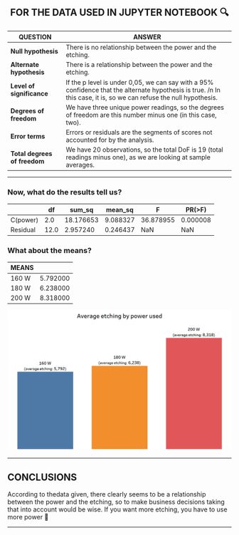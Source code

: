 ## <p align="center"> FOR THE DATA USED IN JUPYTER NOTEBOOK :mag: </p>
| QUESTION | ANSWER |
|---|---|
| **Null hypothesis** | There is no relationship between the power and the etching. |
| **Alternate hypothesis** | There is a relationship between the power and the etching. |
| **Level of significance** | If the p level is under 0,05, we can say with a 95% confidence that the alternate hypothesis is true. /n In this case, it is, so we can refuse the null hypothesis. |
| **Degrees of freedom** | We have three unique power readings, so the degrees of freedom are this number minus one (in this case, two). |
| **Error terms** | Errors or residuals are the segments of scores not accounted for by the analysis. |
| **Total degrees of freedom** | We have 20 observations, so the total DoF is 19 (total readings minus one), as we are looking at sample averages. |

***

### Now, what do the results tell us?

|| df | sum_sq	| mean_sq |	F |	PR(>F)|
|---|---|---|---|---|---|
| C(power) |	2.0	| 18.176653	| 9.088327	| 36.878955	| 0.000008 |
| Residual	| 12.0	| 2.957240	| 0.246437	| NaN	| NaN |

### What about the means?

|**MEANS**||
|---|---|
| 160 W | 5.792000 |
| 180 W | 6.238000 |
| 200 W | 8.318000 |

![means barchart](https://github.com/JosepTrota/Main-Workspace/blob/main/Feb%2022/Jue%2024/ANOVA%20LAB/Barchart%20average%20etching.png?raw=true)

***

## **CONCLUSIONS**

According to thedata given, there clearly seems to be a relationship between the power and the etching, so to make business decisions taking that into account would be wise.
If you want more etching, you have to use more power :muscle:

***
